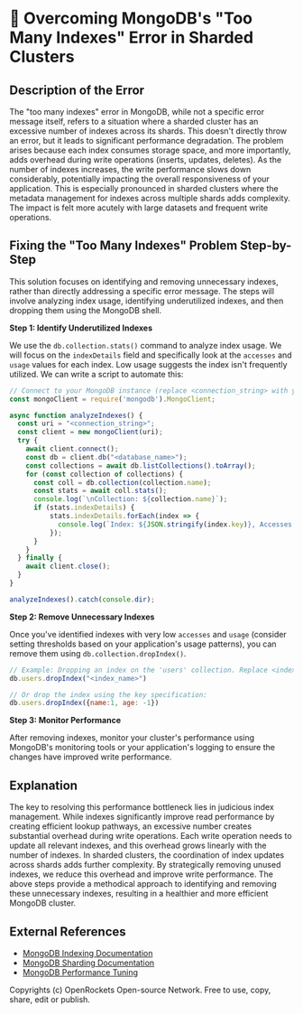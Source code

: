 # 🐞 Overcoming MongoDB's "Too Many Indexes" Error in Sharded Clusters


## Description of the Error

The "too many indexes" error in MongoDB, while not a specific error message itself, refers to a situation where a sharded cluster has an excessive number of indexes across its shards. This doesn't directly throw an error, but it leads to significant performance degradation.  The problem arises because each index consumes storage space, and more importantly, adds overhead during write operations (inserts, updates, deletes).  As the number of indexes increases, the write performance slows down considerably, potentially impacting the overall responsiveness of your application. This is especially pronounced in sharded clusters where the metadata management for indexes across multiple shards adds complexity.  The impact is felt more acutely with large datasets and frequent write operations.

## Fixing the "Too Many Indexes" Problem Step-by-Step


This solution focuses on identifying and removing unnecessary indexes, rather than directly addressing a specific error message. The steps will involve analyzing index usage, identifying underutilized indexes, and then dropping them using the MongoDB shell.

**Step 1: Identify Underutilized Indexes**

We use the `db.collection.stats()` command to analyze index usage.  We will focus on the `indexDetails` field and specifically look at the `accesses` and `usage` values for each index.  Low usage suggests the index isn't frequently utilized. We can write a script to automate this:


```javascript
// Connect to your MongoDB instance (replace <connection_string> with your actual connection string)
const mongoClient = require('mongodb').MongoClient;

async function analyzeIndexes() {
  const uri = "<connection_string>";
  const client = new mongoClient(uri);
  try {
    await client.connect();
    const db = client.db("<database_name>");
    const collections = await db.listCollections().toArray();
    for (const collection of collections) {
      const coll = db.collection(collection.name);
      const stats = await coll.stats();
      console.log(`\nCollection: ${collection.name}`);
      if (stats.indexDetails) {
          stats.indexDetails.forEach(index => {
            console.log(`Index: ${JSON.stringify(index.key)}, Accesses: ${index.accesses}, Usage: ${index.usage}`);
          });
      }
    }
  } finally {
    await client.close();
  }
}

analyzeIndexes().catch(console.dir);
```

**Step 2:  Remove Unnecessary Indexes**

Once you've identified indexes with very low `accesses` and `usage` (consider setting thresholds based on your application's usage patterns), you can remove them using `db.collection.dropIndex()`.

```javascript
// Example: Dropping an index on the 'users' collection. Replace <index_name> with the actual index name.
db.users.dropIndex("<index_name>")

// Or drop the index using the key specification:
db.users.dropIndex({name:1, age: -1})
```

**Step 3: Monitor Performance**

After removing indexes, monitor your cluster's performance using MongoDB's monitoring tools or your application's logging to ensure the changes have improved write performance.


## Explanation

The key to resolving this performance bottleneck lies in judicious index management.  While indexes significantly improve read performance by creating efficient lookup pathways, an excessive number creates substantial overhead during write operations.  Each write operation needs to update all relevant indexes, and this overhead grows linearly with the number of indexes.  In sharded clusters, the coordination of index updates across shards adds further complexity.  By strategically removing unused indexes, we reduce this overhead and improve write performance.  The above steps provide a methodical approach to identifying and removing these unnecessary indexes, resulting in a healthier and more efficient MongoDB cluster.


## External References

* [MongoDB Indexing Documentation](https://www.mongodb.com/docs/manual/indexes/)
* [MongoDB Sharding Documentation](https://www.mongodb.com/docs/manual/sharding/)
* [MongoDB Performance Tuning](https://www.mongodb.com/docs/manual/administration/performance/)


Copyrights (c) OpenRockets Open-source Network. Free to use, copy, share, edit or publish.

